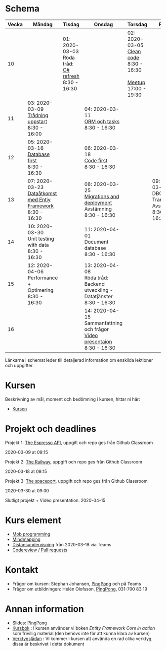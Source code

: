 # Schema

Vecka|Måndag|Tisdag |Onsdag |Torsdag|Fredag
-----|-------|-------|------|------|------
10||01: 2020-03-03<br />Röda tråd: [C# refresh](lecture_01_oop.md)<br />8:30 - 16:30||02: 2020-03-05<br />[Clean code](lecture_02_cleancode.md)<br />8:30 - 16:30<br /><br />[Meetup](https://www.meetup.com/Goteborg-Computer-Education-Meetup-Group/events/267714745/)<br />17:00 - 19:30|
11|03: 2020-03-09<br />[Trådning uppstart](lecture_03_treads.md)<br />8:30 - 16:00||04: 2020-03-11<br />[ORM och tasks](lecture_04_orm.md)<br />8:30 - 16:30||
12|05: 2020-03-16<br />[Database first](lecture_05_databasefirst.md)<br />8:30 - 16:30||06: 2020-03-18<br />[Code first](lecture_06_codefirst.md)<br />8:30 - 16:30||
13|07: 2020-03-23<br />[Dataåtkomst med Entiy Framework](lecture_07_data_with_ef.md)<br />8:30 - 16:30||08: 2020-03-25<br />[Migrations and deployment](lecture_08_migrations.md)<br />Avstämning<br />8:30 - 16:30||09: 2020-03-27<br />DBContext + Transactions<br />Avstämning<br />8:30 - 16:30
14|10: 2020-03-30<br />Unit testing with data<br />8:30 - 16:30||11: 2020-04-01<br />Document database<br />8:30 - 16:30||
15|12: 2020-04-06<br />Performance + Optimering<br />8:30 - 16:30||13: 2020-04-08<br />Röda tråd: Backend utveckling - Datatjänster<br />8:30 - 16:30||
16|  |                                       |14: 2020-04-15<br />Sammanfattning och frågor<br />[Video presentaion](video_presentation.md)<br />8:30 - 16:30||

Länkarna i schemat leder till detaljerad information om enskilda lektioner och uppgifter.

# Kursen

Beskrivning av mål, moment och bedömning i kursen, hittar ni här:

* [Kursen](info_course.md)

# Projekt och deadlines
Projekt 1: [The Espresso API](https://github.com/PGBSNH19/project-the-barista), uppgift och repo ges från Github Classroom

2020-03-09 at 09:15



Projekt 2: [The Railway](https://github.com/PGBSNH19/project-the-train), uppgift och repo ges från Github Classroom

2020-03-18 at 09:15



Projekt 3: [The spaceport](https://github.com/PGBSNH19/project-the-spaceport), uppgift och repo ges från Github Classroom

2020-03-30 at 09:00



Slutligt projekt + Video presentation: 2020-04-15

# Kurs element

* [Mob programming](strategy_mobprogramming.md)
* [Mindmapping](strategy_mindmapping.md)
* [Distansundervisning](remote.md) från 2020-03-18 via Teams
* [Codereview / Pull requests](codereview.md)

# Kontakt
* Frågor om kursen: Stephan Johansen, [PingPong](https://yh.pingpong.se/courseId/9766/) och på Teams
* Frågor om utbildningen: Helén Olofsson, [PingPong](https://yh.pingpong.se/courseId/9766/), 031-700 83 19

# Annan information
* Slides: [PingPong](https://yh.pingpong.se/courseId/9766/content.do?id=3419879)
* [Kursbok](info_book.md) : I kursen använder vi boken *Entity Framework Core in action* som frivillig material (den behövs inte för att kunna klara av kursen)
* [Verktygslådan](info_tools.md) : Vi kommer i kursen att använda en rad olika verktyg, dissa är beskrivet i detta dokument


